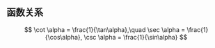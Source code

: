 ## 函数关系

$$
\cot \alpha = \frac{1}{\tan\alpha},\quad \sec \alpha = \frac{1}{\cos\alpha}, \csc \alpha = \frac{1}{\sin\alpha}
$$
